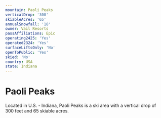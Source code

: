 ```yaml
---
mountain: Paoli Peaks
verticalDrop: '300'
skiableAcres: '65'
annualSnowfall: '18'
owner: Vail Resorts
passAffiliations: Epic
operating2425: 'Yes'
operated2324: 'Yes'
surfaceLiftsOnly: 'No'
openToPublic: 'Yes'
skied: 'No'
country: USA
state: Indiana
---
```


# Paoli Peaks

Located in U.S. - Indiana, Paoli Peaks is a ski area with a vertical drop of 300 feet and 65 skiable acres.
